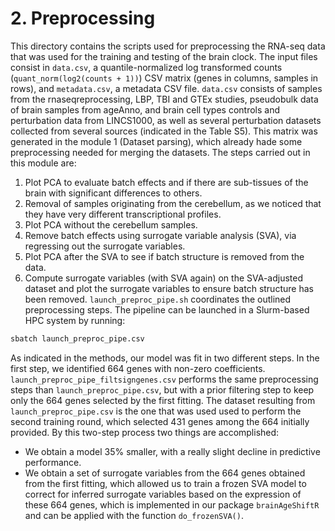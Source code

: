 # 2. Preprocessing
This directory contains the scripts used for preprocessing the RNA-seq data that was used for the training and testing of the brain clock. The input files consist in `data.csv`, a quantile-normalized log transformed counts (`quant_norm(log2(counts + 1))`) CSV matrix (genes in columns, samples in rows), and `metadata.csv`, a metadata CSV file. `data.csv` consists of samples from the rnaseqreprocessing, LBP, TBI and GTEx studies, pseudobulk data of brain samples from ageAnno, and brain cell types controls and perturbation data from LINCS1000, as well as several perturbation datasets collected from several sources (indicated in the Table S5). This matrix was generated in the module 1 (Dataset parsing), which already hade some preprocessing needed for merging the datasets. The steps carried out in this module are:
1. Plot PCA to evaluate batch effects and if there are sub-tissues of the brain with significant differences to others.
2. Removal of samples originating from the cerebellum, as we noticed that they have very different transcriptional profiles.
3. Plot PCA without the cerebellum samples.
4. Remove batch effects using surrogate variable analysis (SVA), via regressing out the surrogate variables.
5. Plot PCA after the SVA to see if batch structure is removed from the data.
6. Compute surrogate variables (with SVA again) on the SVA-adjusted dataset and plot the surrogate variables to ensure batch structure has been removed.
`launch_preproc_pipe.sh` coordinates the outlined preprocessing steps. The pipeline can be launched in a Slurm-based HPC system by running:

```bash
sbatch launch_preproc_pipe.csv
```
As indicated in the methods, our model was fit in two different steps. In the first step, we identified 664 genes with non-zero coefficients. `launch_preproc_pipe_filtsigngenes.csv` performs the same preprocessing steps than `launch_preproc_pipe.csv`, but with a prior filtering step to keep only the 664 genes selected by the first fitting. The dataset resulting from `launch_preproc_pipe.csv` is the one that was used used to perform the second training round, which selected 431 genes among the 664 initially provided. By this two-step process two things are accomplished:
- We obtain a model 35% smaller, with a really slight decline in predictive performance.
- We obtain a set of surrogate variables from the 664 genes obtained from the first fitting, which allowed us to train a frozen SVA model to correct for inferred surrogate variables based on the expression of these 664 genes, which is implemented in our package `brainAgeShiftR` and can be applied with the function `do_frozenSVA()`.